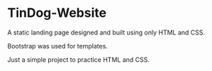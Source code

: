 # TinDog-Website

A static landing page designed and built using only HTML and CSS.

Bootstrap was used for templates.

Just a simple project to practice HTML and CSS.
